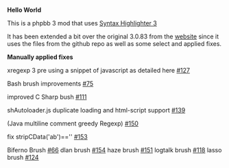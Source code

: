 **Hello World**

[logo]: https://github.com/randomessence/syntax3phppb3mod/blob/master/contrib/example.png

This is a phpbb 3 mod that uses [Syntax Highlighter 3](https://github.com/alexgorbatchev/)

It has been extended a bit over the original 3.0.83 from the [website](http://alexgorbatchev.com/SyntaxHighlighter/) since it uses the files from the github repo as well as some select and applied fixes.

**Manually applied fixes**

xregexp 3 pre using a snippet of javascript as detailed here [#127](https://github.com/alexgorbatchev/SyntaxHighlighter/issues/127#issuecomment-6405277)

Bash brush improvements [#75](https://github.com/alexgorbatchev/SyntaxHighlighter/pull/75)

improved C Sharp bush [#111](https://github.com/alexgorbatchev/SyntaxHighlighter/pull/111)

shAutoloader.js duplicate loading and html-script support [#139](https://github.com/alexgorbatchev/SyntaxHighlighter/pull/139)

(Java multiline comment greedy Regexp) [#150](https://github.com/alexgorbatchev/SyntaxHighlighter/pull/150)

fix stripCData('ab')=='' [#153](http://https://github.com/alexgorbatchev/SyntaxHighlighter/pull/153)


Biferno Brush [#66](https://github.com/alexgorbatchev/SyntaxHighlighter/pull/66)
dlan brush [#154](https://github.com/alexgorbatchev/SyntaxHighlighter/pull/154)
haze brush [#151](https://github.com/alexgorbatchev/SyntaxHighlighter/pull/151)
logtalk brush [#118](https://github.com/alexgorbatchev/SyntaxHighlighter/pull/118)
lasso brush  [#124](https://github.com/alexgorbatchev/SyntaxHighlighter/pull/124)